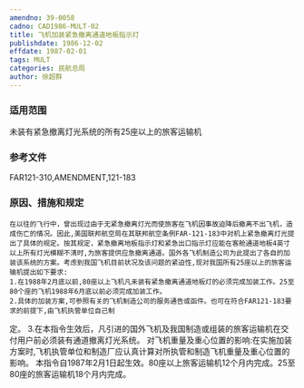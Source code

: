 ```yaml
---
amendno: 39-0058
cadno: CAD1986-MULT-02
title: 飞机加装紧急撤离通道地板指示灯
publishdate: 1986-12-02
effdate: 1987-02-01
tags: MULT
categories: 民航总局
author: 徐超群
---
```


### 适用范围 
未装有紧急撤离灯光系统的所有25座以上的旅客运输机

<!--more-->
### 参考文件
FAR121-310,AMENDMENT,121-183 

### 原因、措施和规定 
    在以往的飞行中，曾出现过由于无紧急撤离灯光而使旅客在飞机因事故迫降后撤离不出飞机，造成伤亡的情况。因此,美国联邦航空局在其联邦航空条例FAR-121-183中对机上紧急撤离灯光提出了具体的规定。按其规定，紧急撤离地板指示灯和紧急出口指示灯应能在客舱通道地板4英寸以上所有灯光模糊不清时,为旅客提供应急撤离通道。国外各飞机制造公司为此提出了各自的加装该系统的方案。考虑到我国飞机目前状况及该问题的紧迫性,现对我国所有25座以上的旅客运输机提出如下要求: 
    1.在1988年2月底以前,80座以上飞机凡未装有紧急撤离通道地板灯的必须完成加装工作。25至80个座的飞机1988年6月底以前必须完成加装工作。 
    2.具体的加装方案,可参照有关的飞机制造公司的服务通告或函件。也可在符合FAR121-183要求的前提下,由飞机执管单位自己制

  
定。 
    3.在本指令生效后，凡引进的国外飞机及我国制造或组装的旅客运输机在交付用户前必须装有通道撤离灯光系统。 
    对飞机重量及重心位置的影响:在实施加装方案时,飞机执管单位和制造厂应认真计算对所执管和制造飞机重量及重心位置的影响。 
    本指令自1987年2月1日起生效。80座以上旅客运输机12个月内完成。25至80座的旅客运输机18个月内完成。
